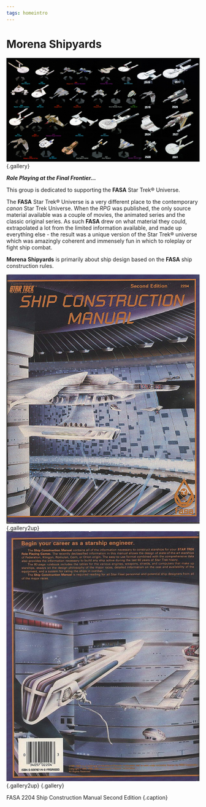 ```yaml
---
tags: homeintro
---
```

# Morena Shipyards

![FASA 2204](/images/Cover.jpg){.gallery} 

***Role Playing at the Final Frontier...***
 
This group is dedicated to supporting the **FASA** Star Trek® Universe.

The **FASA** Star Trek® Universe is a very different place to the contemporary *canon* Star Trek Universe. When the *RPG* was published, the only source material available was a couple of movies, the animated series and the classic original series. As such **FASA** drew on what material they could, extrapolated a lot from the limited information available, and made up everything else - the result was a unique version of the Star Trek® universe which was amazingly coherent and immensely fun in which to roleplay or fight ship combat.

**Morena Shipyards** is primarily about ship design based on the **FASA** ship construction rules.

![FASA 2204](/images/FASA-2204.jpg){.gallery2up} ![FASA 2204](/images/FASA-2204B.jpg){.gallery2up} {.gallery}

FASA 2204 Ship Construction Manual Second Edition {.caption}
